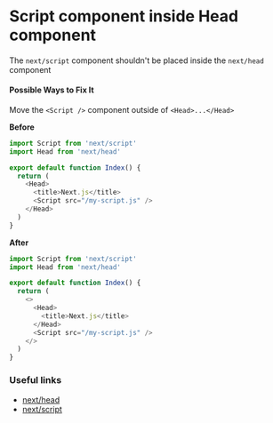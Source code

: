 # Script component inside Head component

####

The `next/script` component shouldn't be placed inside the `next/head` component

#### Possible Ways to Fix It

Move the `<Script />` component outside of `<Head>...</Head>`

**Before**

```js
import Script from 'next/script'
import Head from 'next/head'

export default function Index() {
  return (
    <Head>
      <title>Next.js</title>
      <Script src="/my-script.js" />
    </Head>
  )
}
```

**After**

```js
import Script from 'next/script'
import Head from 'next/head'

export default function Index() {
  return (
    <>
      <Head>
        <title>Next.js</title>
      </Head>
      <Script src="/my-script.js" />
    </>
  )
}
```

### Useful links

- [next/head](https://nextjs.org/docs/api-reference/next/head)
- [next/script](https://nextjs.org/docs/basic-features/script#usage)
